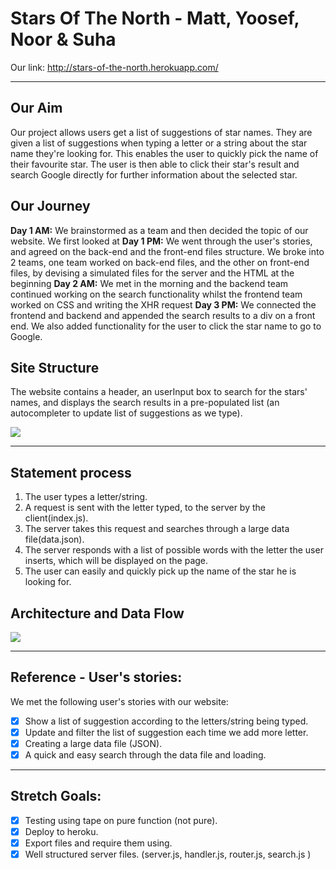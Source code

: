 # Stars Of The North - Matt, Yoosef, Noor & Suha

Our link: http://stars-of-the-north.herokuapp.com/

---

## Our Aim

Our project allows users get a list of suggestions of star names. They are given a list of suggestions when typing a letter or a string about the star name they're looking for. This enables the user to quickly pick the name of their favourite star. The user is then able to click their star's result and search Google directly for further information about the selected star.

## Our Journey

**Day 1 AM:** We brainstormed as a team and then decided the topic of our website. We first looked at
**Day 1 PM:** We went through the user's stories, and agreed on the back-end and the front-end files structure. We broke into 2 teams, one team worked on back-end files, and the other on front-end files, by devising a simulated files for the server and the HTML at the beginning
**Day 2 AM:** We met in the morning and the backend team continued working on the search functionality whilst the frontend team worked on CSS and writing the XHR request
**Day 3 PM:** We connected the frontend and backend and appended the search results to a div on a front end. We also added functionality for the user to click the star name to go to Google.

## Site Structure

The website contains a header, an userInput box to search for the stars' names, and displays the search results in a pre-populated list (an autocompleter to update list of suggestions as we type).

![](https://i.imgur.com/yDo5P5h.png)

---

## Statement process

1.  The user types a letter/string.
2.  A request is sent with the letter typed, to the server by the client(index.js).
3.  The server takes this request and searches through a large data file(data.json).
4.  The server responds with a list of possible words with the letter the user inserts, which will be displayed on the page.
5.  The user can easily and quickly pick up the name of the star he is looking for.

## Architecture and Data Flow

![](https://i.imgur.com/1ZxFPaD.png)

---

## Reference - User's stories:

We met the following user's stories with our website:

- [x] Show a list of suggestion according to the letters/string being typed.
- [x] Update and filter the list of suggestion each time we add more letter.
- [x] Creating a large data file (JSON).
- [x] A quick and easy search through the data file and loading.

---

## Stretch Goals:

- [x] Testing using tape on pure function (not pure).
- [x] Deploy to heroku.
- [x] Export files and require them using.
- [x] Well structured server files. (server.js, handler.js, router.js, search.js )

